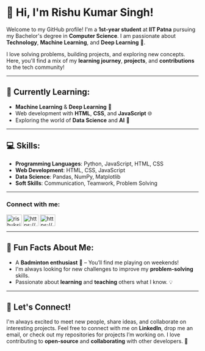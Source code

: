 # 👋 Hi, I'm Rishu Kumar Singh!

Welcome to my GitHub profile! I'm a **1st-year student** at **IIT Patna** pursuing my Bachelor's degree in **Computer Science**. I am passionate about **Technology**, **Machine Learning**, and **Deep Learning** 🤖. 

I love solving problems, building projects, and exploring new concepts. Here, you'll find a mix of my **learning journey**, **projects**, and **contributions** to the tech community!

---

## 🌱 **Currently Learning**:
- **Machine Learning** & **Deep Learning** 🧠
- Web development with **HTML**, **CSS**, and **JavaScript** 🌐
- Exploring the world of **Data Science** and **AI** 🤖

---

## 💻 **Skills**:
- **Programming Languages**: Python, JavaScript, HTML, CSS
- **Web Development**: HTML, CSS, JavaScript
- **Data Science**: Pandas, NumPy, Matplotlib
- **Soft Skills**: Communication, Teamwork, Problem Solving

---

<h3 align="left">Connect with me:</h3>
<p align="left">
<a href="https://twitter.com/rishuksingh" target="blank"><img align="center" src="https://raw.githubusercontent.com/rahuldkjain/github-profile-readme-generator/master/src/images/icons/Social/twitter.svg" alt="rishuksingh" height="30" width="40" /></a>
<a href="https://linkedin.com/in/https://www.linkedin.com/in/rishukrsingh/" target="blank"><img align="center" src="https://raw.githubusercontent.com/rahuldkjain/github-profile-readme-generator/master/src/images/icons/Social/linked-in-alt.svg" alt="https://www.linkedin.com/in/rishukrsingh/" height="30" width="40" /></a>
<a href="https://instagram.com/https://www.instagram.com/rishukr.singh?igsh=mwc3ajixehz1mxf4bw%3d%3d" target="blank"><img align="center" src="https://raw.githubusercontent.com/rahuldkjain/github-profile-readme-generator/master/src/images/icons/Social/instagram.svg" alt="https://www.instagram.com/rishukr.singh?igsh=mwc3ajixehz1mxf4bw%3d%3d" height="30" width="40" /></a>
</p>


---

## 🏸 **Fun Facts About Me**:
- A **Badminton enthusiast** 🏸 – You’ll find me playing on weekends!
- I'm always looking for new challenges to improve my **problem-solving** skills.
- Passionate about **learning** and **teaching** others what I know. 💡

---

## 🚀 **Let's Connect!**

I'm always excited to meet new people, share ideas, and collaborate on interesting projects. Feel free to connect with me on **LinkedIn**, drop me an email, or check out my repositories for projects I’m working on. I love contributing to **open-source** and **collaborating** with other developers. 🚀
